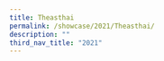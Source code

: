 ```yaml
---
title: Theasthai
permalink: /showcase/2021/Theasthai/
description: ""
third_nav_title: "2021"
---
```

